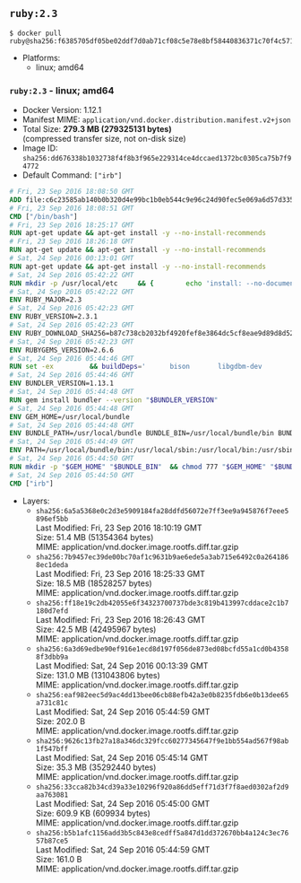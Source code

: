 ## `ruby:2.3`

```console
$ docker pull ruby@sha256:f6385705df05be02ddf7d0ab71cf08c5e78e8bf58440836371c70f4c57151859
```

-	Platforms:
	-	linux; amd64

### `ruby:2.3` - linux; amd64

-	Docker Version: 1.12.1
-	Manifest MIME: `application/vnd.docker.distribution.manifest.v2+json`
-	Total Size: **279.3 MB (279325131 bytes)**  
	(compressed transfer size, not on-disk size)
-	Image ID: `sha256:dd676338b1032738f4f8b3f965e229314ce4dccaed1372bc0305ca75b7f94772`
-	Default Command: `["irb"]`

```dockerfile
# Fri, 23 Sep 2016 18:08:50 GMT
ADD file:c6c23585ab140b0b320d4e99bc1b0eb544c9e96c24d90fec5e069a6d57d335ca in / 
# Fri, 23 Sep 2016 18:08:51 GMT
CMD ["/bin/bash"]
# Fri, 23 Sep 2016 18:25:17 GMT
RUN apt-get update && apt-get install -y --no-install-recommends 		ca-certificates 		curl 		wget 	&& rm -rf /var/lib/apt/lists/*
# Fri, 23 Sep 2016 18:26:18 GMT
RUN apt-get update && apt-get install -y --no-install-recommends 		bzr 		git 		mercurial 		openssh-client 		subversion 				procps 	&& rm -rf /var/lib/apt/lists/*
# Sat, 24 Sep 2016 00:13:01 GMT
RUN apt-get update && apt-get install -y --no-install-recommends 		autoconf 		automake 		bzip2 		file 		g++ 		gcc 		imagemagick 		libbz2-dev 		libc6-dev 		libcurl4-openssl-dev 		libdb-dev 		libevent-dev 		libffi-dev 		libgeoip-dev 		libglib2.0-dev 		libjpeg-dev 		libkrb5-dev 		liblzma-dev 		libmagickcore-dev 		libmagickwand-dev 		libmysqlclient-dev 		libncurses-dev 		libpng-dev 		libpq-dev 		libreadline-dev 		libsqlite3-dev 		libssl-dev 		libtool 		libwebp-dev 		libxml2-dev 		libxslt-dev 		libyaml-dev 		make 		patch 		xz-utils 		zlib1g-dev 	&& rm -rf /var/lib/apt/lists/*
# Sat, 24 Sep 2016 05:42:22 GMT
RUN mkdir -p /usr/local/etc 	&& { 		echo 'install: --no-document'; 		echo 'update: --no-document'; 	} >> /usr/local/etc/gemrc
# Sat, 24 Sep 2016 05:42:22 GMT
ENV RUBY_MAJOR=2.3
# Sat, 24 Sep 2016 05:42:23 GMT
ENV RUBY_VERSION=2.3.1
# Sat, 24 Sep 2016 05:42:23 GMT
ENV RUBY_DOWNLOAD_SHA256=b87c738cb2032bf4920fef8e3864dc5cf8eae9d89d8d523ce0236945c5797dcd
# Sat, 24 Sep 2016 05:42:23 GMT
ENV RUBYGEMS_VERSION=2.6.6
# Sat, 24 Sep 2016 05:44:46 GMT
RUN set -ex 		&& buildDeps=' 		bison 		libgdbm-dev 		ruby 	' 	&& apt-get update 	&& apt-get install -y --no-install-recommends $buildDeps 	&& rm -rf /var/lib/apt/lists/* 		&& wget -O ruby.tar.gz "https://cache.ruby-lang.org/pub/ruby/$RUBY_MAJOR/ruby-$RUBY_VERSION.tar.gz" 	&& echo "$RUBY_DOWNLOAD_SHA256 *ruby.tar.gz" | sha256sum -c - 		&& mkdir -p /usr/src/ruby 	&& tar -xzf ruby.tar.gz -C /usr/src/ruby --strip-components=1 	&& rm ruby.tar.gz 		&& cd /usr/src/ruby 		&& { 		echo '#define ENABLE_PATH_CHECK 0'; 		echo; 		cat file.c; 	} > file.c.new 	&& mv file.c.new file.c 		&& autoconf 	&& ./configure --disable-install-doc 	&& make -j"$(nproc)" 	&& make install 		&& apt-get purge -y --auto-remove $buildDeps 	&& cd / 	&& rm -r /usr/src/ruby 		&& gem update --system "$RUBYGEMS_VERSION"
# Sat, 24 Sep 2016 05:44:46 GMT
ENV BUNDLER_VERSION=1.13.1
# Sat, 24 Sep 2016 05:44:48 GMT
RUN gem install bundler --version "$BUNDLER_VERSION"
# Sat, 24 Sep 2016 05:44:48 GMT
ENV GEM_HOME=/usr/local/bundle
# Sat, 24 Sep 2016 05:44:48 GMT
ENV BUNDLE_PATH=/usr/local/bundle BUNDLE_BIN=/usr/local/bundle/bin BUNDLE_SILENCE_ROOT_WARNING=1 BUNDLE_APP_CONFIG=/usr/local/bundle
# Sat, 24 Sep 2016 05:44:49 GMT
ENV PATH=/usr/local/bundle/bin:/usr/local/sbin:/usr/local/bin:/usr/sbin:/usr/bin:/sbin:/bin
# Sat, 24 Sep 2016 05:44:50 GMT
RUN mkdir -p "$GEM_HOME" "$BUNDLE_BIN" 	&& chmod 777 "$GEM_HOME" "$BUNDLE_BIN"
# Sat, 24 Sep 2016 05:44:50 GMT
CMD ["irb"]
```

-	Layers:
	-	`sha256:6a5a5368e0c2d3e5909184fa28ddfd56072e7ff3ee9a945876f7eee5896ef5bb`  
		Last Modified: Fri, 23 Sep 2016 18:10:19 GMT  
		Size: 51.4 MB (51354364 bytes)  
		MIME: application/vnd.docker.image.rootfs.diff.tar.gzip
	-	`sha256:7b9457ec39de00bc70af1c9631b9ae6ede5a3ab715e6492c0a2641868ec1deda`  
		Last Modified: Fri, 23 Sep 2016 18:25:33 GMT  
		Size: 18.5 MB (18528257 bytes)  
		MIME: application/vnd.docker.image.rootfs.diff.tar.gzip
	-	`sha256:ff18e19c2db42055e6f34323700737bde3c819b413997cddace2c1b7180d7efd`  
		Last Modified: Fri, 23 Sep 2016 18:26:43 GMT  
		Size: 42.5 MB (42495967 bytes)  
		MIME: application/vnd.docker.image.rootfs.diff.tar.gzip
	-	`sha256:6a3d69edbe90ef916e1ecd8d197f056de873ed08bcfd55a1cd0b43588f3dbb9a`  
		Last Modified: Sat, 24 Sep 2016 00:13:39 GMT  
		Size: 131.0 MB (131043806 bytes)  
		MIME: application/vnd.docker.image.rootfs.diff.tar.gzip
	-	`sha256:eaf982eec5d9ac4dd13bee06cb88efb42a3e0b8235fdb6e0b13dee65a731c81c`  
		Last Modified: Sat, 24 Sep 2016 05:44:59 GMT  
		Size: 202.0 B  
		MIME: application/vnd.docker.image.rootfs.diff.tar.gzip
	-	`sha256:9626c13fb27a18a346dc329fcc60277345647f9e1bb554ad567f98ab1f547bff`  
		Last Modified: Sat, 24 Sep 2016 05:45:14 GMT  
		Size: 35.3 MB (35292440 bytes)  
		MIME: application/vnd.docker.image.rootfs.diff.tar.gzip
	-	`sha256:33cca82b34cd39a33e10296f920a86dd5eff71d3f7f8aed0302af2d9aa763081`  
		Last Modified: Sat, 24 Sep 2016 05:45:00 GMT  
		Size: 609.9 KB (609934 bytes)  
		MIME: application/vnd.docker.image.rootfs.diff.tar.gzip
	-	`sha256:b5b1afc1156add3b5c843e8cedff5a847d1dd372670bb4a124c3ec7657b87ce5`  
		Last Modified: Sat, 24 Sep 2016 05:44:59 GMT  
		Size: 161.0 B  
		MIME: application/vnd.docker.image.rootfs.diff.tar.gzip
